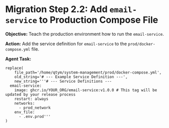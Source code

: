 # Migration Step 2.2: Add `email-service` to Production Compose File

**Objective:** Teach the production environment how to run the `email-service`.

**Action:** Add the service definition for `email-service` to the `prod/docker-compose.yml` file.

**Agent Task:**
```
replace(
    file_path='/home/qtym/system-management/prod/docker-compose.yml',
    old_string='# --- Example Service Definition ---',
    new_string='''# --- Service Definitions ---
  email-service:
    image: ghcr.io/YOUR_ORG/email-service:v1.0.0 # This tag will be updated by your release process
    restart: always
    networks:
      - prod_network
    env_file:
      - .env.prod'''
)
```
